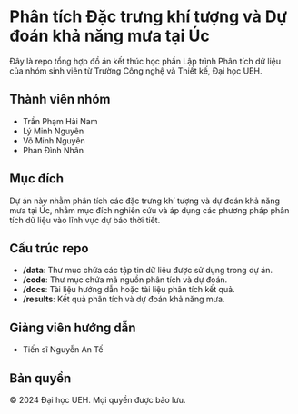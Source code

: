 # Phân tích Đặc trưng khí tượng và Dự đoán khả năng mưa tại Úc

Đây là repo tổng hợp đồ án kết thúc học phần Lập trình Phân tích dữ liệu của nhóm sinh viên từ Trường Công nghệ và Thiết kế, Đại học UEH.

## Thành viên nhóm

- Trần Phạm Hải Nam
- Lý Minh Nguyên
- Võ Minh Nguyên
- Phan Đình Nhân

## Mục đích

Dự án này nhằm phân tích các đặc trưng khí tượng và dự đoán khả năng mưa tại Úc, nhằm mục đích nghiên cứu và áp dụng các phương pháp phân tích dữ liệu vào lĩnh vực dự báo thời tiết.

## Cấu trúc repo

- **/data**: Thư mục chứa các tập tin dữ liệu được sử dụng trong dự án.
- **/code**: Thư mục chứa mã nguồn phân tích và dự đoán.
- **/docs**: Tài liệu hướng dẫn hoặc tài liệu phân tích kết quả.
- **/results**: Kết quả phân tích và dự đoán khả năng mưa.

## Giảng viên hướng dẫn

- Tiến sĩ Nguyễn An Tế

## Bản quyền

© 2024 Đại học UEH. Mọi quyền được bảo lưu.
